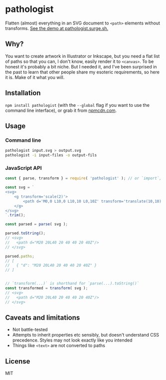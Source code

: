 # pathologist

Flatten (almost) everything in an SVG document to `<path>` elements without transforms. [See the demo at pathologist.surge.sh.](https://pathologist.surge.sh)


## Why?

You want to create artwork in Illustrator or Inkscape, but you need a flat list of paths so that you can, I don't know, easily render it to `<canvas>`. To be honest it's probably a bit niche. But I needed it, and I've been surprised in the past to learn that other people share my esoteric requirements, so here it is. Make of it what you will.


## Installation

`npm install pathologist` (with the `--global` flag if you want to use the command line interface), or grab it from [npmcdn.com](https://npmcdn.com/pathologist).


## Usage

### Command line

```bash
pathologist input.svg > output.svg
pathologist -i input-files -o output-fils
```

### JavaScript API

```js
const { parse, transform } = require( 'pathologist' ); // or `import`, etc

const svg = `
<svg>
	<g transform='scale(2)'>
		<path d='M0,0 L10,0 L10,10 L0,10Z' transform='translate(10,10)'/>
	</g>
</svg>
`.trim();

const parsed = parse( svg );

parsed.toString();
// <svg>
//   <path d="M20 20L40 20 40 40 20 40Z"/>
// </svg>

parsed.paths;
// [
//   { "d": "M20 20L40 20 40 40 20 40Z" }
// ]


// `transform(...)` is shorthand for `parse(...).toString()`
const transformed = transform( svg );
// <svg>
//   <path d="M20 20L40 20 40 40 20 40Z"/>
// </svg>
```


## Caveats and limitations

* Not battle-tested
* Attempts to inherit properties etc sensibly, but doesn't understand CSS precedence. Styles may not look exactly like you intended
* Things like `<text>` are not converted to paths


## License

MIT
